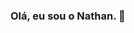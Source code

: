 ### Olá, eu sou o Nathan. 👋

<div>
   <a href= "nathanpadilha0611@mail.com"><img scr="https://img.shields.io/badge/-Gmail-%23333?style=for-the-badge&logo=gmail&logoColor=white" target="_blank"></a>
</div>